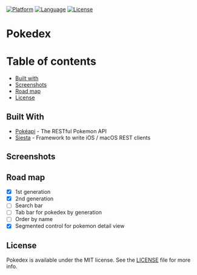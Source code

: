 [![Platform](http://img.shields.io/badge/platform-ios-blue.svg)](https://developer.apple.com/iphone/index.action)
[![Language](http://img.shields.io/badge/language-swift-yellow.svg)](https://developer.apple.com/swift)
[![License](http://img.shields.io/badge/license-MIT-lightgrey.svg)](http://mit-license.org)

# Pokedex

# Table of contents
* [Built with](#built-with)
* [Screenshots](#screenshots)
* [Road map](#road-map)
* [License](#license)

## Built With

* [Pokéapi](https://pokeapi.co/docsv2/) - The RESTful Pokemon API
* [Siesta](http://bustoutsolutions.github.io/siesta/api/) - Framework to write iOS / macOS REST clients

## Screenshots

## Road map

- [x] 1st generation 
- [x] 2nd generation
- [ ] Search bar
- [ ] Tab bar for pokedex by generation
- [ ] Order by name
- [x] Segmented control for pokemon detail view

## License

Pokedex is available under the MIT license. See the [LICENSE](https://github.com/ccortessanchez/Pokedex/blob/master/LICENSE) file for more info.
